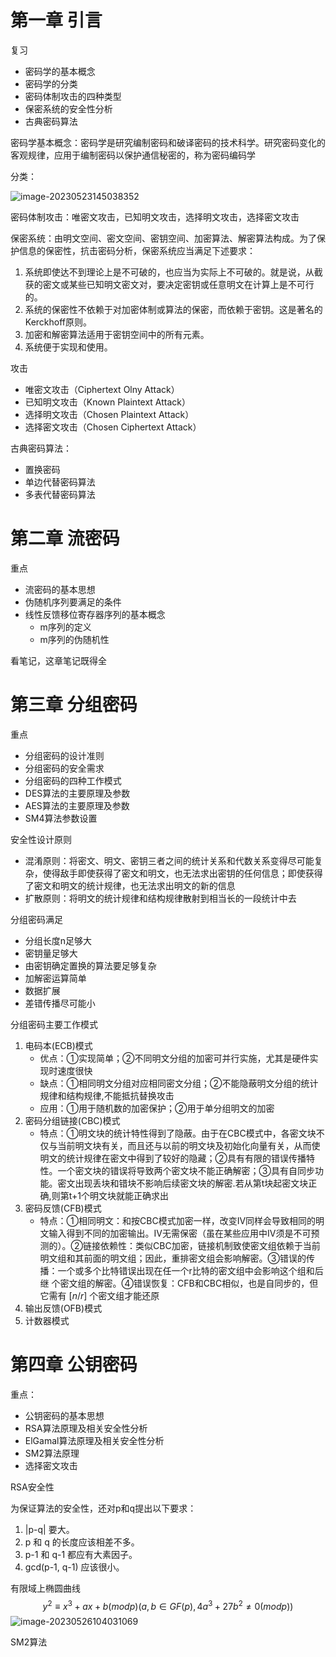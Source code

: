 # 第一章 引言

复习

* 密码学的基本概念
* 密码学的分类
* 密码体制攻击的四种类型
* 保密系统的安全性分析
* 古典密码算法

密码学基本概念：密码学是研究编制密码和破译密码的技术科学。研究密码变化的客观规律，应用于编制密码以保护通信秘密的，称为密码编码学

分类：

![image-20230523145038352](https://github.com/LyrisLaurier/notes/assets/94295495/b0e1ea92-a611-43e8-9653-57e904396f9b)

密码体制攻击：唯密文攻击，已知明文攻击，选择明文攻击，选择密文攻击

保密系统：由明文空间、密文空间、密钥空间、加密算法、解密算法构成。为了保护信息的保密性，抗击密码分析，保密系统应当满足下述要求：

1. 系统即使达不到理论上是不可破的，也应当为实际上不可破的。就是说，从截获的密文或某些已知明文密文对，要决定密钥或任意明文在计算上是不可行的。
2. 系统的保密性不依赖于对加密体制或算法的保密，而依赖于密钥。这是著名的 Kerckhoff原则。
3. 加密和解密算法适用于密钥空间中的所有元素。
4. 系统便于实现和使用。

攻击

* 唯密文攻击（Ciphertext Olny Attack）
* 已知明文攻击（Known Plaintext Attack）
* 选择明文攻击（Chosen Plaintext Attack）
* 选择密文攻击（Chosen Ciphertext Attack）

古典密码算法：

* 置换密码
* 单边代替密码算法
* 多表代替密码算法

# 第二章 流密码

重点

* 流密码的基本思想
* 伪随机序列要满足的条件
* 线性反馈移位寄存器序列的基本概念
  * m序列的定义
  * m序列的伪随机性



看笔记，这章笔记既得全

# 第三章 分组密码

重点

* 分组密码的设计准则
* 分组密码的安全需求
* 分组密码的四种工作模式
* DES算法的主要原理及参数
* AES算法的主要原理及参数
* SM4算法参数设置

安全性设计原则

* 混淆原则：将密文、明文、密钥三者之间的统计关系和代数关系变得尽可能复杂，使得敌手即使获得了密文和明文，也无法求出密钥的任何信息；即使获得了密文和明文的统计规律，也无法求出明文的新的信息
* 扩散原则：将明文的统计规律和结构规律散射到相当长的一段统计中去

分组密码满足

* 分组长度n足够大
* 密钥量足够大
* 由密钥确定置换的算法要足够复杂
* 加解密运算简单
* 数据扩展
* 差错传播尽可能小

分组密码主要工作模式

1. 电码本(ECB)模式
   * 优点：①实现简单；②不同明文分组的加密可并行实施，尤其是硬件实现时速度很快
   * 缺点：①相同明文分组对应相同密文分组；②不能隐蔽明文分组的统计规律和结构规律,不能抵抗替换攻击
   * 应用：①用于随机数的加密保护；②用于单分组明文的加密
2. 密码分组链接(CBC)模式
   * 特点：①明文块的统计特性得到了隐蔽。由于在CBC模式中，各密文块不仅与当前明文块有关，而且还与以前的明文块及初始化向量有关，从而使明文的统计规律在密文中得到了较好的隐藏；②具有有限的错误传播特性。一个密文块的错误将导致两个密文块不能正确解密；③具有自同步功能。密文出现丢块和错块不影响后续密文块的解密.若从第t块起密文块正确,则第t+1个明文块就能正确求出 
3. 密码反馈(CFB)模式
   * 特点：①相同明文：和按CBC模式加密一样，改变IV同样会导致相同的明文输入得到不同的加密输出。IV无需保密（虽在某些应用中IV须是不可预测的）。②链接依赖性：类似CBC加密，链接机制致使密文组依赖于当前明文组和其前面的明文组；因此，重排密文组会影响解密。③错误的传播：一个或多个比特错误出现在任一个r比特的密文组中会影响这个组和后继     个密文组的解密。④错误恢复：CFB和CBC相似，也是自同步的，但它需有 $[n/r]$ 个密文组才能还原
4. 输出反馈(OFB)模式
5. 计数器模式

# 第四章 公钥密码

重点：

* 公钥密码的基本思想
* RSA算法原理及相关安全性分析
* ElGamal算法原理及相关安全性分析
* SM2算法原理
* 选择密文攻击

RSA安全性

为保证算法的安全性，还对p和q提出以下要求：

1. |p-q| 要大。
2. p 和 q 的长度应该相差不多。
3. p-1 和 q-1 都应有大素因子。
4. gcd(p-1, q-1) 应该很小。

有限域上椭圆曲线
$$
y^2≡x^3+ax+b(mod p)   (a,b∈GF(p),4a^3+27b^2≠0(modp))​
$$
![image-20230526104031069](https://github.com/LyrisLaurier/notes/assets/94295495/31a2a1c3-cdbc-4cde-93e2-0b82acf64bcc)


SM2算法





